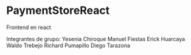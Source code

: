 # PaymentStoreReact
Frontend en react

Integrantes de grupo:
Yesenia Chiroque
Manuel Fiestas
Erick Huarcaya
Waldo Trebejo
Richard Pumapillo
Diego Tarazona
